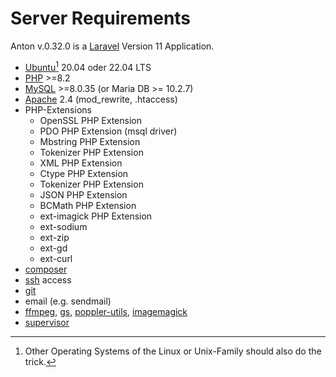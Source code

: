 # Server Requirements

Anton v.0.32.0 is a [Laravel](https://laravel.com/) Version 11 Application.

- [Ubuntu](https://ubuntu.com/)[^OS] 20.04 oder 22.04 LTS
- [PHP](https://www.php.net/) >=8.2
- [MySQL](https://www.mysql.com/de/) >=8.0.35 (or Maria DB >= 10.2.7)
- [Apache](https://httpd.apache.org/) 2.4 (mod_rewrite, .htaccess)
- PHP-Extensions
    - OpenSSL PHP Extension
    - PDO PHP Extension (msql driver)
    - Mbstring PHP Extension
    - Tokenizer PHP Extension
    - XML PHP Extension
    - Ctype PHP Extension
    - Tokenizer PHP Extension
    - JSON PHP Extension
    - BCMath PHP Extension
    - ext-imagick PHP Extension
    - ext-sodium
    - ext-zip
    - ext-gd
    - ext-curl
- [composer](https://getcomposer.org)
- [ssh](https://www.openssh.com/) access
- [git](https://git-scm.com/)
- email (e.g. sendmail)
- [ffmpeg](https://www.ffmpeg.org/), [gs](https://www.ghostscript.com/), [poppler-utils](https://poppler.freedesktop.org/), [imagemagick](https://imagemagick.org/)
- [supervisor](http://supervisord.org/)

[^OS]: Other Operating Systems of the Linux or Unix-Family should also do the trick.
<!--
[^mysql]: MariaDB is not tested and is not recommended at the moment, because of its [JSON Implementation](https://elephantdolphin.blogspot.com/2018/11/a-tale-of-two-json-implementations.html).
-->
